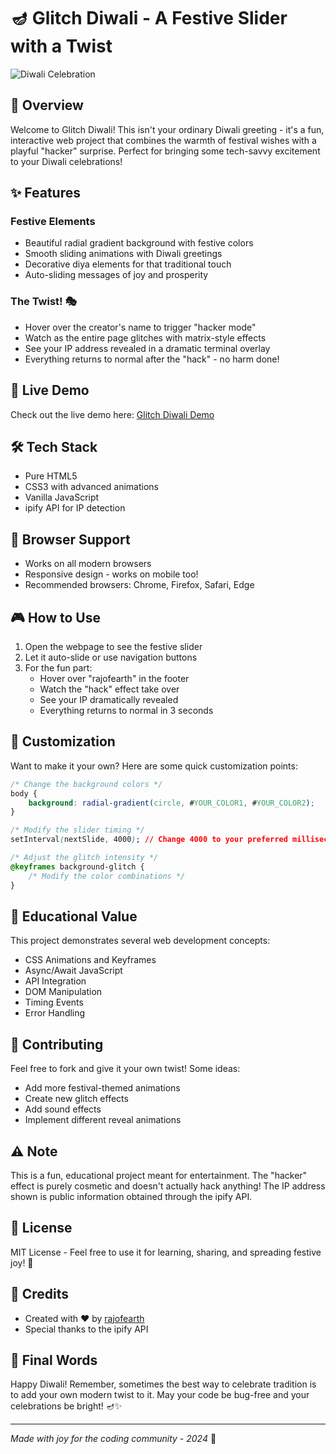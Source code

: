 # 🪔 Glitch Diwali - A Festive Slider with a Twist

![Diwali Celebration](https://github.com/user-attachments/assets/29d6c87d-5712-43a0-97a6-6d40b9a8c749)

## 🎉 Overview

Welcome to Glitch Diwali! This isn't your ordinary Diwali greeting - it's a fun, interactive web project that combines the warmth of festival wishes with a playful "hacker" surprise. Perfect for bringing some tech-savvy excitement to your Diwali celebrations!

## ✨ Features

### Festive Elements
- Beautiful radial gradient background with festive colors
- Smooth sliding animations with Diwali greetings
- Decorative diya elements for that traditional touch
- Auto-sliding messages of joy and prosperity

### The Twist! 🎭
- Hover over the creator's name to trigger "hacker mode"
- Watch as the entire page glitches with matrix-style effects
- See your IP address revealed in a dramatic terminal overlay
- Everything returns to normal after the "hack" - no harm done!

## 🚀 Live Demo
Check out the live demo here: [Glitch Diwali Demo](rajofearth.github.io/glitch-diwali)

## 🛠️ Tech Stack
- Pure HTML5
- CSS3 with advanced animations
- Vanilla JavaScript
- ipify API for IP detection

## 📱 Browser Support
- Works on all modern browsers
- Responsive design - works on mobile too!
- Recommended browsers: Chrome, Firefox, Safari, Edge

## 🎮 How to Use

1. Open the webpage to see the festive slider
2. Let it auto-slide or use navigation buttons
3. For the fun part:
   - Hover over "rajofearth" in the footer
   - Watch the "hack" effect take over
   - See your IP dramatically revealed
   - Everything returns to normal in 3 seconds

## 🎨 Customization

Want to make it your own? Here are some quick customization points:

```css
/* Change the background colors */
body {
    background: radial-gradient(circle, #YOUR_COLOR1, #YOUR_COLOR2);
}

/* Modify the slider timing */
setInterval(nextSlide, 4000); // Change 4000 to your preferred milliseconds

/* Adjust the glitch intensity */
@keyframes background-glitch {
    /* Modify the color combinations */
}
```

## 📝 Educational Value

This project demonstrates several web development concepts:
- CSS Animations and Keyframes
- Async/Await JavaScript
- API Integration
- DOM Manipulation
- Timing Events
- Error Handling

## 🤝 Contributing

Feel free to fork and give it your own twist! Some ideas:
- Add more festival-themed animations
- Create new glitch effects
- Add sound effects
- Implement different reveal animations

## ⚠️ Note

This is a fun, educational project meant for entertainment. The "hacker" effect is purely cosmetic and doesn't actually hack anything! The IP address shown is public information obtained through the ipify API.

## 📜 License

MIT License - Feel free to use it for learning, sharing, and spreading festive joy! 🎉

## 🙏 Credits

- Created with ❤️ by [rajofearth](rajofearth.github.io)
- Special thanks to the ipify API

## 🎯 Final Words

Happy Diwali! Remember, sometimes the best way to celebrate tradition is to add your own modern twist to it. May your code be bug-free and your celebrations be bright! 🪔✨

---
*Made with joy for the coding community - 2024* 🚀
